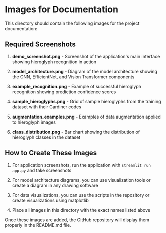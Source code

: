 # Images for Documentation

This directory should contain the following images for the project documentation:

## Required Screenshots

1. **demo_screenshot.png** - Screenshot of the application's main interface showing hieroglyph recognition in action

2. **model_architecture.png** - Diagram of the model architecture showing the CNN, EfficientNet, and Vision Transformer components

3. **example_recognition.png** - Example of successful hieroglyph recognition showing prediction confidence scores

4. **sample_hieroglyphs.png** - Grid of sample hieroglyphs from the training dataset with their Gardiner codes

5. **augmentation_examples.png** - Examples of data augmentation applied to hieroglyph images

6. **class_distribution.png** - Bar chart showing the distribution of hieroglyph classes in the dataset

## How to Create These Images

1. For application screenshots, run the application with `streamlit run app.py` and take screenshots

2. For model architecture diagrams, you can use visualization tools or create a diagram in any drawing software

3. For data visualizations, you can use the scripts in the repository or create visualizations using matplotlib

4. Place all images in this directory with the exact names listed above

Once these images are added, the GitHub repository will display them properly in the README.md file. 